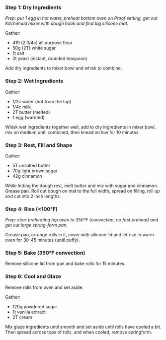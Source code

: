 ### Step 1: Dry Ingredients

*Prep: put 1 egg in hot water, preheat bottom oven on Proof setting, get out Kitchenaid mixer with dough hook and find big silicone mat.*

Gather:
- 419 (2 3/4c) all purpose flour
- 50g (2T) white sugar
- 1t salt
- 2t yeast (instant, rounded teaspoon)

Add dry ingredients to mixer bowl and whisk to combine.

### Step 2: Wet Ingredients

Gather:
- 1/2c water (hot from the tap)
- 1/4c milk
- 2T butter (melted)
- 1 egg (warmed)

Whisk wet ingredients together well, add to dry ingredients in mixer bowl, mix on medium until combined, then knead on low for 10 minutes.

### Step 3: Rest, Fill and Shape

Gather:
- 5T unsalted butter
- 70g light brown sugar
- 42g cinnamon

While letting the dough rest, melt butter and mix with sugar and cinnamon. Grease pan. Roll out dough on mat to the full width, spread on filling, 
roll up and cut into 2 inch lengths.

### Step 4: Rise (<100°F)

*Prep: start preheating top oven to 350°F (convection, no fast preheat) and get out large spring-form pan.*

Grease pan, arrange rolls in it, cover with silicone lid and let rise in warm oven for 30-45 minutes (until puffy).

### Step 5: Bake (350°F convection)

Remove silicone lid from pan and bake rolls for 15 minutes.

### Step 6: Cool and Glaze

Remove rolls from oven and set aside.

Gather:
- 120g powdered sugar
- 1t vanilla extract
- 2T cream

Mix glaze ingredients until smooth and set aside until rolls have cooled a bit. Then spread across tops of rolls, and when cooled, remove springform.


